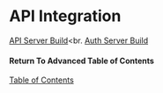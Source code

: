 # API Integration

[API Server Build](https://codefellows.github.io/code-401-javascript-guide/curriculum/apps-and-libraries/api-server/)<br.
[Auth Server Build](https://codefellows.github.io/code-401-javascript-guide/curriculum/apps-and-libraries/auth-server/)<br>

#### Return To Advanced Table of Contents
[Table of Contents](https://github.com/TraceDugar/reading-notes/blob/main/401/toc.md)<br>
